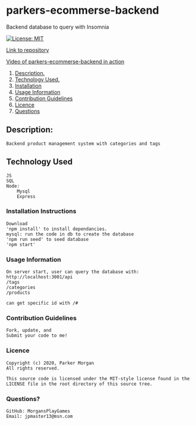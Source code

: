 # parkers-ecommerse-backend
Backend database to query with Insomnia

[![License: MIT](https://img.shields.io/badge/License-MIT-yellow.svg)](https://opensource.org/licenses/MIT)

[Link to repository](https://github.com/MorgansPlayGames/parkers-employee-tracker)

[Video of parkers-ecommerse-backend in action](https://drive.google.com/file/d/1F-Ua20hTp_jy1ZsOoWI9o9vWXVzCyvvH/view)



1. [ Description. ](#description)
2. [ Technology Used.](#technology-used)
2. [ Installation ](#installation-instructions)
3. [ Usage Information ](#usage-information)
4. [ Contribution Guidelines ](#contribution-guidelines)
5. [ Licence ](#licence)
6. [ Questions ](#questions?)

## Description:
    Backend product management system with categories and tags

## Technology Used
    JS
    SQL
    Node:
        Mysql
        Express


### Installation Instructions
    Download
    'npm install' to install dependancies.
    mysql: run the code in db to create the database
    'npm run seed' to seed database
    'npm start'  
 
### Usage Information
    On server start, user can query the database with:
    http://localhost:3001/api
    /tags
    /categories
    /products

    can get specific id with /#
    


### Contribution Guidelines
    Fork, update, and
    Submit your code to me!

### Licence 
    Copyright (c) 2020, Parker Morgan
    All rights reserved.
        
    This source code is licensed under the MIT-style license found in the
    LICENSE file in the root directory of this source tree.

### Questions?
    GitHub: MorgansPlayGames
    Email: jpmaster13@msn.com